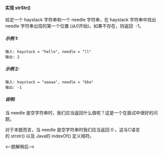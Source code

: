 #### 实现 strStr()
给定一个 haystack 字符串和一个 needle 字符串，在 haystack 字符串中找出 needle 字符串出现的第一个位置 (从0开始)。如果不存在，则返回  -1。

##### 示例 1:
```$xslt
输入: haystack = "hello", needle = "ll"
输出: 2
```

##### 示例 2:
```$xslt
输入: haystack = "aaaaa", needle = "bba"
输出: -1
```

##### 说明:

当 needle 是空字符串时，我们应当返回什么值呢？这是一个在面试中很好的问题。

对于本题而言，当 needle 是空字符串时我们应当返回 0 。这与C语言的 strstr() 以及 Java的 indexOf() 定义相符。

<--题解稍后-->